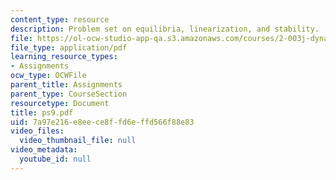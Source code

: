 ```yaml
---
content_type: resource
description: Problem set on equilibria, linearization, and stability.
file: https://ol-ocw-studio-app-qa.s3.amazonaws.com/courses/2-003j-dynamics-and-control-i-fall-2007/7a97e216e8eece8ffd6effd566f88e83_ps9.pdf
file_type: application/pdf
learning_resource_types:
- Assignments
ocw_type: OCWFile
parent_title: Assignments
parent_type: CourseSection
resourcetype: Document
title: ps9.pdf
uid: 7a97e216-e8ee-ce8f-fd6e-ffd566f88e83
video_files:
  video_thumbnail_file: null
video_metadata:
  youtube_id: null
---
```

